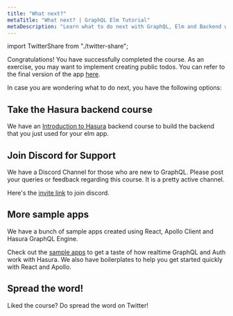 ```yaml
---
title: "What next?"
metaTitle: "What next? | GraphQL Elm Tutorial"
metaDescription: "Learn what to do next with GraphQL, Elm and Backend with more community resources. Join our discord channel for support."
---
```


import TwitterShare from "./twitter-share";

Congratulations! You have successfully completed the course. As an exercise, you may want to implement creating public todos. You can refer to the final version of the app [here](https://github.com/hasura/learn-graphql/blob/master/tutorials/frontend/elm-graphql/app-final/src/Main.elm).

In case you are wondering what to do next, you have the following options:

## Take the Hasura backend course
We have an [Introduction to Hasura](https://hasura.io/learn/graphql/hasura/introduction/) backend course to build the backend that you just used for your elm app.

## Join Discord for Support
We have a Discord Channel for those who are new to GraphQL. Please post your queries or feedback regarding this course. It is a pretty active channel.

Here's the [invite link](https://discord.com/invite/hasura) to join discord.

## More sample apps
We have a bunch of sample apps created using React, Apollo Client and Hasura GraphQL Engine.

Check out the [sample apps](https://hasura.io/sample-apps) to get a taste of how realtime GraphQL and Auth work with Hasura. We also have boilerplates to help you get started quickly with React and Apollo.

## Spread the word!
Liked the course? 
Do spread the word on Twitter! <TwitterShare />
